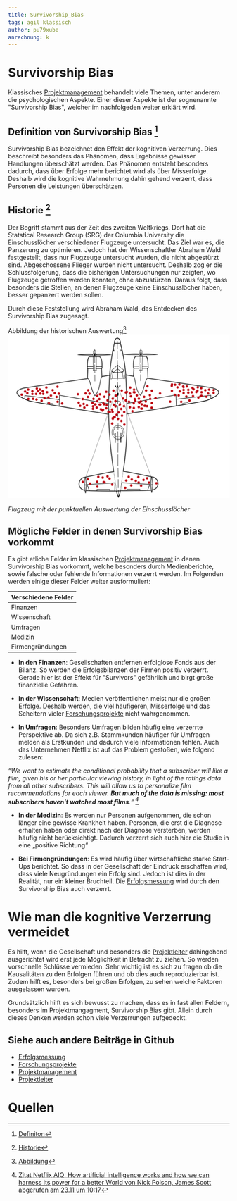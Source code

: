 ```yaml
---
title: Survivorship_Bias
tags: agil klassisch
author: pu79xube
anrechnung: k 
---
```


# Survivorship Bias

Klassisches [Projektmanagement](https://github.com/ManagingProjectsSuccessfully/ManagingProjectsSuccessfully.github.io/kb/Porjektmanagment.md) behandelt viele Themen, unter anderem die psychologischen Aspekte. Einer dieser Aspekte ist der sognenannte "Survivorship Bias", welcher im nachfolgeden weiter erklärt wird. 

## Definition von Survivorship Bias [^1] 
Survivorship Bias bezeichnet den Effekt der kognitiven Verzerrung. Dies beschreibt besonders das Phänomen, dass Ergebnisse gewisser Handlungen überschätzt werden. Das Phänomen entsteht besonders dadurch, dass über Erfolge mehr berichtet wird als über Misserfolge. Deshalb wird die kognitive Wahrnehmung dahin gehend verzerrt, dass Personen die Leistungen überschätzen.


## Historie [^4]
Der Begriff stammt aus der Zeit des zweiten Weltkriegs. Dort hat die Statstical Research Group (SRG) der Columbia University die Einschusslöcher verschiedener Flugzeuge untersucht. Das Ziel war es, die Panzerung zu optimieren. Jedoch hat der Wissenschaftler Abraham Wald festgestellt, dass nur Flugzeuge untersucht wurden, die nicht abgestürzt sind. Abgeschossene Flieger wurden nicht untersucht. Deshalb zog er die Schlussfolgerung, dass die bisherigen Untersuchungen nur zeigten, wo Flugzeuge getroffen werden konnten, ohne abzustürzen. Daraus folgt, dass besonders die Stellen, an denen Flugzeuge keine Einschusslöcher haben, besser gepanzert werden sollen. 

Durch diese Feststellung wird Abraham Wald, das Entdecken des Survivorship Bias zugesagt. 


Abbildung der historischen Auswertung[^2]
<img width="855" alt="Flugzeugabbildung" src="/kb/Survivorship_Bias/Flugzeugabbildung.png">

*Flugzeug mit der punktuellen Auswertung der Einschusslöcher*


## Mögliche Felder in denen Survivorship Bias vorkommt

 Es gibt etliche Felder im klassischen [Projektmanagement](https://github.com/ManagingProjectsSuccessfully/ManagingProjectsSuccessfully.github.io/kb/Porjektmanagment.md) in denen Survivorship Bias vorkommt, welche besonders durch Medienberichte, sowie falsche oder fehlende Informationen verzerrt werden. Im Folgenden werden einige dieser Felder weiter ausformuliert:

  
|   Verschiedene Felder  | 
|   -------------------- | 
|       Finanzen         | 
|      Wissenschaft      | 
|       Umfragen         | 
|        Medizin         | 
|    Firmengründungen    | 



* **In den Finanzen**:
Gesellschaften entfernen erfolglose Fonds aus der Bilanz. So werden die Erfolgsbilanzen der Firmen positiv verzerrt. Gerade hier ist der Effekt für "Survivors" gefährlich und birgt große finanzielle Gefahren.

* **In der Wissenschaft**:
Medien veröffentlichen meist nur die großen Erfolge. Deshalb werden, die viel häufigeren, Misserfolge und das Scheitern vieler [Forschungsprojekte](https://github.com/pu79xube/ManagingProjectsSuccessfully.github.io/blob/main/kb/Forschungsprojekte.md) nicht wahrgenommen. 

* **In Umfragen**:
Besonders Umfragen bilden häufig eine verzerrte Perspektive ab. Da sich z.B. Stammkunden häufiger für Umfragen melden als Erstkunden und dadurch viele Informationen fehlen. Auch das Unternehmen Netflix ist auf das Problem gestoßen, wie folgend zulesen: 

*“We want to estimate the conditional probability
that a subscriber will like a film, given his or her particular viewing
history, in light of the ratings data from all other subscribers. This will
allow us to personalize film recommendations for each viewer. **But
much of the data is missing: most subscribers haven't watched most
films**.“ [^3]* 


* **In der Medizin**:
Es werden nur Personen aufgenommen, die schon länger eine gewisse Krankheit haben. Personen, die erst die Diagnose erhalten haben oder direkt nach der Diagnose versterben,  werden häufig nicht berücksichtigt. Dadurch verzerrt sich auch hier die Studie in eine „positive Richtung“

* **Bei Firmengründungen**:
Es wird häufig über wirtschaftliche starke Start-Ups berichtet. So dass in der Gesellschaft der Eindruck erschaffen wird, dass viele Neugründungen ein Erfolg sind. Jedoch ist dies in der Realität, nur ein kleiner Bruchteil. Die [Erfolgsmessung](https://github.com/pu79xube/ManagingProjectsSuccessfully.github.io/blob/main/kb/Erfolgsmessung.md) wird durch den Survivorship Bias auch verzerrt.
 


# Wie man die kognitive Verzerrung vermeidet  

Es hilft, wenn die Gesellschaft und besonders die [Projektleiter](https://github.com/ManagingProjectsSuccessfully/ManagingProjectsSuccessfully.github.io/blob/main/kb/Faehigkeiten_Projektleiter.md) dahingehend ausgerichtet wird erst jede Möglichkeit in Betracht zu ziehen. So werden vorschnelle Schlüsse vermieden. Sehr wichtig ist es sich zu fragen ob die Kausalitäten zu den Erfolgen führen und ob dies auch reproduzierbar ist. Zudem hilft es, besonders bei großen Erfolgen, zu sehen welche Faktoren ausgelassen wurden. 

Grundsätzlich hilft es sich bewusst zu machen, dass es in fast allen Feldern, besonders im Projektmangagment, Survivorship Bias gibt. Allein durch dieses Denken werden schon viele Verzerrungen aufgedeckt. 


## Siehe auch andere Beiträge in Github

* [Erfolgsmessung](https://github.com/pu79xube/ManagingProjectsSuccessfully.github.io/blob/main/kb/Erfolgsmessung.md)
* [Forschungsprojekte](https://github.com/pu79xube/ManagingProjectsSuccessfully.github.io/blob/main/kb/Forschungsprojekte.md)
* [Projektmanagement](https://github.com/ManagingProjectsSuccessfully/ManagingProjectsSuccessfully.github.io/kb/Porjektmanagment.md)
* [Projektleiter](https://github.com/ManagingProjectsSuccessfully/ManagingProjectsSuccessfully.github.io/blob/main/kb/Faehigkeiten_Projektleiter.md)


# Quellen

[^1]: [Definiton](https://dorsch.hogrefe.com/stichwort/ueberlebensirrtum/)

[^2]: [Abbildung](https://de.wikipedia.org/wiki/Survivorship_Bias#/media/Datei:Survivorship-bias.svg)

[^3]: [Zitat Netflix AIQ: How artificial intelligence works and how we can harness its power for a better World von Nick Polson, James Scott abgerufen am 23.11 um 10:17](https://books.google.de/books?id=vvkvDwAAQBAJ&pg=PT31&dq=wald+survivorship+bias+armor&hl=de&sa=X&ved=2ahUKEwjIjo6lnNXtAhWIC-wKHT6MAggQuwUwAHoECAMQCg#v=onepage&q&f=false)

[^4]: [Historie](https://www.youtube.com/watch?v=P9WFpVsRtQg)





